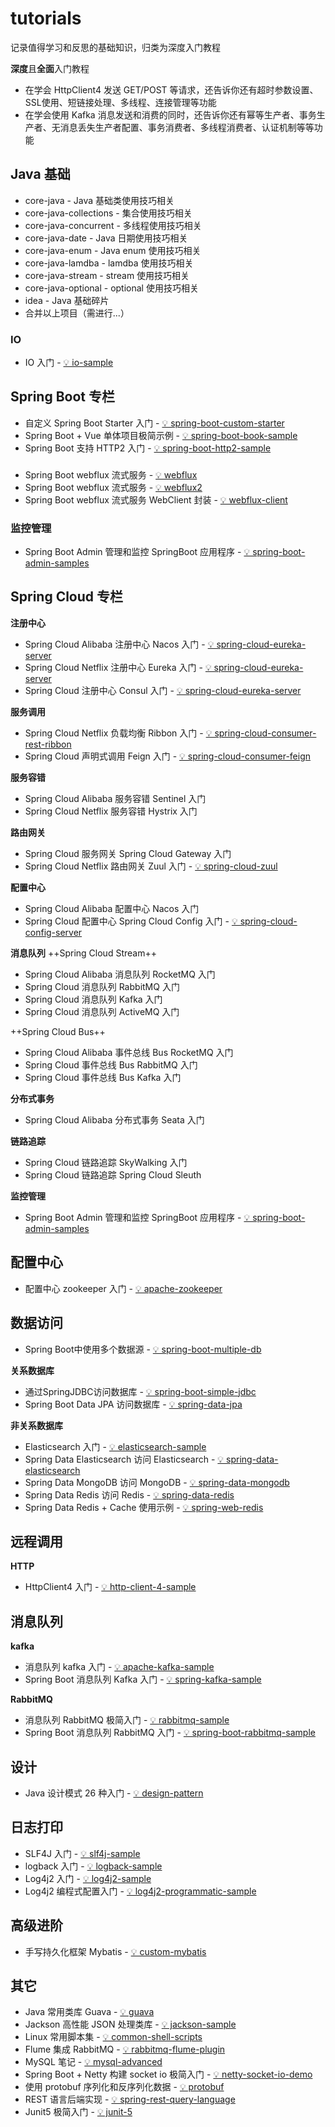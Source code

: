 # tutorials
记录值得学习和反思的基础知识，归类为深度入门教程

**深度**且**全面**入门教程
- 在学会 HttpClient4 发送 GET/POST 等请求，还告诉你还有超时参数设置、SSL使用、短链接处理、多线程、连接管理等功能
- 在学会使用 Kafka 消息发送和消费的同时，还告诉你还有幂等生产者、事务生产者、无消息丢失生产者配置、事务消费者、多线程消费者、认证机制等等功能

## Java 基础
- core-java - Java 基础类使用技巧相关
- core-java-collections - 集合使用技巧相关
- core-java-concurrent - 多线程使用技巧相关
- core-java-date - Java 日期使用技巧相关
- core-java-enum - Java enum 使用技巧相关
- core-java-lamdba - lamdba 使用技巧相关
- core-java-stream - stream 使用技巧相关
- core-java-optional - optional 使用技巧相关
- idea - Java 基础碎片
- 合并以上项目（需进行...）

### IO
- IO 入门 - [💡 io-sample](/io-sample) 

## Spring Boot 专栏
- 自定义 Spring Boot Starter 入门 - [💡 spring-boot-custom-starter](/spring-modules/spring-boot-custom-starter) 
- Spring Boot + Vue 单体项目极简示例 - [💡 spring-boot-book-sample](/spring-modules/spring-boot-book-sample)
- Spring Boot 支持 HTTP2 入门 - [💡 spring-boot-http2-sample](/spring-modules/spring-boot-http2-sample)

### 
- Spring Boot webflux 流式服务 - [💡 webflux](/spring-modules/webflux)
- Spring Boot webflux 流式服务 - [💡 webflux2](/spring-modules/webflux2)
- Spring Boot webflux 流式服务 WebClient 封装 - [💡 webflux-client](/spring-modules/webflux-client)

### 监控管理
- Spring Boot Admin 管理和监控 SpringBoot 应用程序 - [💡 spring-boot-admin-samples](/spring-modules/spring-boot-admin-samples)

## Spring Cloud 专栏
**注册中心**
- Spring Cloud Alibaba 注册中心 Nacos 入门 - [💡 spring-cloud-eureka-server](/spring-clould-modules/discovery/spring-cloud-discovery-nacos-sample)
- Spring Cloud Netflix 注册中心 Eureka 入门 - [💡 spring-cloud-eureka-server](/spring-clould-modules/spring-cloud-sample/spring-cloud-eureka-server)
- Spring Cloud 注册中心 Consul 入门 - [💡 spring-cloud-eureka-server](/spring-clould-modules/discovery/spring-cloud-discovery-consul-sample)

**服务调用**
- Spring Cloud Netflix 负载均衡 Ribbon 入门 - [💡 spring-cloud-consumer-rest-ribbon](/spring-clould-modules/spring-cloud-sample/spring-cloud-consumer-rest-ribbon)
- Spring Cloud 声明式调用 Feign 入门 - [💡 spring-cloud-consumer-feign](/spring-clould-modules/spring-cloud-sample/spring-cloud-consumer-feign)

**服务容错**
- Spring Cloud Alibaba 服务容错 Sentinel 入门 
- Spring Cloud Netflix 服务容错 Hystrix 入门 

**路由网关**
- Spring Cloud 服务网关 Spring Cloud Gateway 入门
- Spring Cloud Netflix 路由网关 Zuul 入门 - [💡 spring-cloud-zuul](/spring-clould-modules/spring-cloud-sample/spring-cloud-zuul)

**配置中心**
- Spring Cloud Alibaba 配置中心 Nacos 入门
- Spring Cloud 配置中心 Spring Cloud Config 入门 - [💡 spring-cloud-config-server](/spring-clould-modules/spring-cloud-sample/spring-cloud-config-server)

**消息队列**
++Spring Cloud Stream++

- Spring Cloud Alibaba 消息队列 RocketMQ 入门
- Spring Cloud 消息队列 RabbitMQ 入门
- Spring Cloud 消息队列 Kafka 入门
- Spring Cloud 消息队列 ActiveMQ 入门

++Spring Cloud Bus++

- Spring Cloud Alibaba 事件总线 Bus RocketMQ 入门
- Spring Cloud 事件总线 Bus RabbitMQ 入门
- Spring Cloud 事件总线 Bus Kafka 入门

**分布式事务**
- Spring Cloud Alibaba 分布式事务 Seata 入门

**链路追踪**
- Spring Cloud 链路追踪 SkyWalking 入门
- Spring Cloud 链路追踪 Spring Cloud Sleuth

**监控管理**
- Spring Boot Admin 管理和监控 SpringBoot 应用程序 - [💡 spring-boot-admin-samples](/spring-modules/spring-boot-admin-samples)


## 配置中心
- 配置中心 zookeeper 入门 - [💡 apache-zookeeper](/apache_modules/apache-zookeeper) 

## 数据访问
- Spring Boot中使用多个数据源 - [💡 spring-boot-multiple-db](/persistence-modules/spring-boot-multiple-db)

**关系数据库**
- 通过SpringJDBC访问数据库 - [💡 spring-boot-simple-jdbc](/persistence-modules/spring-boot-simple-jdbc)
- Spring Boot Data JPA 访问数据库 - [💡 spring-data-jpa](/persistence-modules/spring-data-jpa)


**非关系数据库**
- Elasticsearch 入门 - [💡 elasticsearch-sample](/elasticsearch-sample) 
- Spring Data Elasticsearch 访问 Elasticsearch - [💡 spring-data-elasticsearch](/persistence-modules/spring-data-elasticsearch)
- Spring Data MongoDB 访问 MongoDB - [💡 spring-data-mongodb](/persistence-modules/spring-data-mongodb)
- Spring Data Redis 访问 Redis - [💡 spring-data-redis](/persistence-modules/spring-data-redis)
- Spring Data Redis + Cache 使用示例 - [💡 spring-web-redis](/persistence-modules/spring-web-redis)

## 远程调用
**HTTP**
- HttpClient4 入门 - [💡 http-client-4-sample](/http-client-4-sample) 

## 消息队列
**kafka**
- 消息队列 kafka 入门 - [💡 apache-kafka-sample](/message-queue-modules/apache-kafka-sample) 
- Spring Boot 消息队列 Kafka 入门 - [💡 spring-kafka-sample](/message-queue-modules/spring-kafka-sample)

**RabbitMQ**
- 消息队列 RabbitMQ 极简入门 - [💡 rabbitmq-sample](/message-queue-modules/rabbitmq-sample)
- Spring Boot 消息队列 RabbitMQ 入门 - [💡 spring-boot-rabbitmq-sample](/message-queue-modules/spring-boot-rabbitmq-sample)

## 设计
- Java 设计模式 26 种入门 - [💡 design-pattern](/design-pattern) 

## 日志打印
- SLF4J 入门 - [💡 slf4j-sample](/logging_modules/slf4j-sample) 
- logback 入门 - [💡 logback-sample](/logging_modules/logback-sample) 
- Log4j2 入门 - [💡 log4j2-sample](/logging_modules/log4j2-sample) 
- Log4j2 编程式配置入门 - [💡 log4j2-programmatic-sample](/logging_modules/log4j2-programmatic-sample) 

## 高级进阶
- 手写持久化框架 Mybatis - [💡 custom-mybatis](/advanced-learning/custom-mybatis) 

## 其它
- Java 常用类库 Guava - [💡 guava](/guava) 
- Jackson 高性能 JSON 处理类库 - [💡 jackson-sample](/jackson-sample) 
- Linux 常用脚本集 - [💡 common-shell-scripts](/common-shell-scripts) 
- Flume 集成 RabbitMQ - [💡 rabbitmq-flume-plugin](/message-queue-modules/rabbitmq-flume-plugin)
- MySQL 笔记 - [💡 mysql-advanced](/mysql-advanced)
- Spring Boot + Netty 构建 socket io 极简入门 - [💡 netty-socket-io-demo](/netty-socket-io-demo)
- 使用 protobuf 序列化和反序列化数据 - [💡 protobuf](/protobuf)
- REST 语言后端实现 - [💡 spring-rest-query-language](/spring-modules/spring-rest-query-language)
- Junit5 极简入门 - [💡 junit-5](/test_modules/junit-5)
